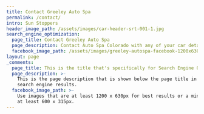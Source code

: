 ```yaml
---
title: Contact Greeley Auto Spa
permalink: /contact/
intro: Sun Stoppers
header_image_path: /assets/images/car-header-srt-001-1.jpg
search_engine_optimization:
  page_title: Contact Greeley Auto Spa
  page_description: Contact Auto Spa Colorado with any of your car detailing needs.
  facebook_image_path: /assets/images/greeley-autospa-facebook-1200x630.png
layout: page
_comments:
  page_title: This is the title that's specifically for Search Engine Optimization.
  page_description: >-
    This is the page description that is shown below the page title in the
    search engine results.
  facebook_image_path: >-
    Use images that are at least 1200 x 630px for best results or a minimum of
    at least 600 x 315px.
---
```


